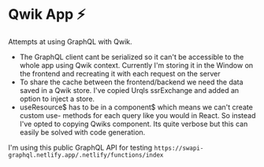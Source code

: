 # Qwik App ⚡️

Attempts at using GraphQL with Qwik.

- The GraphQL client cant be serialized so it can't be accessible to the whole app using Qwik context. Currently I'm storing it in the Window on the frontend and recreating it with each request on the server
- To share the cache between the frontend/backend we need the data saved in a Qwik store. I've copied Urqls ssrExchange and added an option to inject a store.
- useResource$ has to be in a component$ which means we can't create custom use- methods for each query like you would in React. So instead I've opted to copying Qwiks <Resource /> component. Its quite verbose but this can easily be solved with code generation.

I'm using this public GraphQL API for testing `https://swapi-graphql.netlify.app/.netlify/functions/index`
